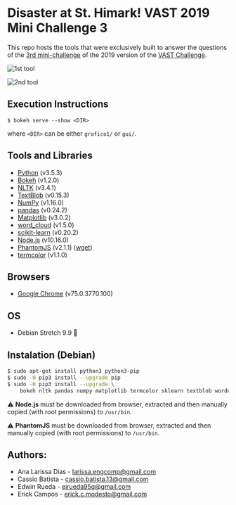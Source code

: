 # Disaster at St. Himark! VAST 2019 Mini Challenge 3
This repo hosts the tools that were exclusively built to answer the questions of 
the [3rd mini-challenge](https://vast-challenge.github.io/2019/MC3.html) of the 
2019 version of the [VAST Challenge](https://vast-challenge.github.io/2019/).

![1st tool](screenshots/grafico1.gif)

![2nd tool](screenshots/grafico2.gif)

## Execution Instructions
```
$ bokeh serve --show <DIR>
```
where `<DIR>` can be either `grafico1/` or `gui/`.

## Tools and Libraries
- [Python](https://www.python.org/downloads/) (v3.5.3)
- [Bokeh](https://bokeh.pydata.org/en/latest/) (v1.2.0)
- [NLTK](https://www.nltk.org/) (v3.4.1)
- [TextBlob](https://textblob.readthedocs.io/en/dev/) (v0.15.3)
- [NumPy](https://www.numpy.org/) (v1.16.0)
- [pandas](https://pandas.pydata.org/) (v0.24.2)
- [Matplotlib](https://matplotlib.org/) (v3.0.2)
- [word_cloud](https://github.com/amueller/word_cloud) (v1.5.0)
- [scikit-learn](https://scikit-learn.org/stable/) (v0.20.2)
- [Node.js](https://nodejs.org/en/download/) (v10.16.0)
- [PhantomJS](https://phantomjs.org/) (v2.1.1) ([wget](https://bitbucket.org/ariya/phantomjs/downloads/phantomjs-2.1.1-linux-x86_64.tar.bz2))
- [termcolor](https://pypi.org/project/termcolor/) (v1.1.0)

## Browsers
- [Google Chrome](https://www.google.com/chrome/) (v75.0.3770.100)

## OS
- Debian Stretch 9.9 :penguin:

## Instalation (Debian)
```bash
$ sudo apt-get install python3 python3-pip
$ sudo -H pip3 install --upgrade pip
$ sudo -H pip3 install --upgrade \
    bokeh nltk pandas numpy matplotlib termcolor sklearn textblob wordcloud selenium
```
:warning: **Node.js** must be downloaded from browser, extracted and then
manually copied (with root permissions) to `/usr/bin`.

:warning: **PhantomJS** must be downloaded from browser, extracted and then
manually copied (with root permissions) to `/usr/bin`.

## Authors:
- Ana Larissa Dias - larissa.engcomp@gmail.com
- Cassio Batista   - cassio.batista.13@gmail.com 
- Edwin Rueda      - ejrueda95g@gmail.com
- Erick Campos     - erick.c.modesto@gmail.com

